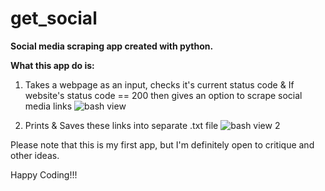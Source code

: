# get_social

**Social media scraping app created with python.**

**What this app do is:**

1. Takes a webpage as an input, checks it's current status code & If website's status code == 200 then gives an option to scrape social media links
![bash view](gifs/type_website_url.gif)

4. Prints & Saves these links into separate .txt file
![bash view 2](gifs/download_social_links.gif)

Please note that this is my first app, but I'm definitely open to critique and other ideas.

Happy Coding!!!
